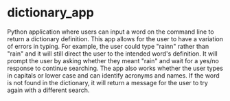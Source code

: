# dictionary_app
Python application where users can input a word on the command line to return a dictionary definition. This app allows for the user to have a variation of errors in typing. For example, the user could type "rainn" rather than "rain" and it will still direct the user to the intended word's definition. It will prompt the user by asking whether they meant "rain" and wait for a yes/no response to continue searching. The app also works whether the user types in capitals or lower case and can identify acronyms and names. If the word is not found in the dictionary, it will return a message for the user to try again with a different search.

